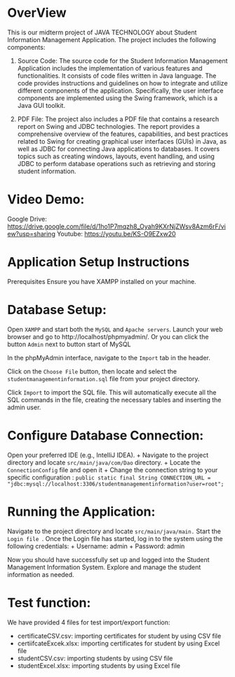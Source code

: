 # OverView
This is our midterm project of JAVA TECHNOLOGY about Student Information Management Application. 
The project includes the following components:

1. Source Code: The source code for the Student Information Management Application includes the implementation of various features and functionalities. It consists of code files written in Java language. The code provides instructions and guidelines on how to integrate and utilize different components of the application. Specifically, the user interface components are implemented using the Swing framework, which is a Java GUI toolkit.

2. PDF File: The project also includes a PDF file that contains a research report on Swing and JDBC technologies. The report provides a comprehensive overview of the features, capabilities, and best practices related to Swing for creating graphical user interfaces (GUIs) in Java, as well as JDBC for connecting Java applications to databases. It covers topics such as creating windows, layouts, event handling, and using JDBC to perform database operations such as retrieving and storing student information.

# Video Demo:
Google Drive: https://drive.google.com/file/d/1ho1P7mqzh8_Oyah9KXrNjZWsv8Azm6rF/view?usp=sharing
Youtube: https://youtu.be/KS-O9EZxw20

# Application Setup Instructions
Prerequisites
Ensure you have XAMPP installed on your machine.
# Database Setup:
Open `XAMPP` and start both the `MySQL` and `Apache servers`.
      Launch your web browser and go to http://localhost/phpmyadmin/.
      Or you can click the button `Admin` next to button start of MySQL

In the phpMyAdmin interface, navigate to the `Import` tab in the header.

Click on the `Choose File` button, then locate and select the `studentmanagementinformation.sql` file from your project directory.

Click `Import` to import the SQL file. This will automatically execute all the SQL commands in the file, creating the necessary tables and inserting the admin user.

# Configure Database Connection:
Open your preferred IDE (e.g., IntelliJ IDEA).
      + Navigate to the project directory and locate `src/main/java/com/Dao`  directory.
      + Locate the `ConnectionConfig`  file and open it
      + Change the connection string to your specific configuration :
      ` public static final String CONNECTION_URL = "jdbc:mysql://localhost:3306/studentmanagementinformation?user=root"; ` 

# Running the Application:
Navigate to the project directory and locate `src/main/java/main.` 
Start the `Login file `.
Once the Login file has started, log in to the system using the following credentials:
      + Username: admin
      + Password: admin

Now you should have successfully set up and logged into the Student Management Information System. Explore and manage the student information as needed.

# Test function:
We have provided 4 files for test import/export function:
+ certificateCSV.csv: importing certificates for student by using CSV file 
+ certiifcateExcek.xlsx: importing certificates for student by using Excel file 
+ studentCSV.csv: importing students by using CSV file 
+ studentExcel.xlsx: importing students by using Excel file 